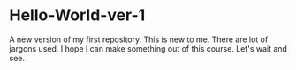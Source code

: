 # Hello-World-ver-1
A new version of my first repository.
This is new to me. There are lot of jargons used. I hope I can make something out of this course.
Let's wait and see.
